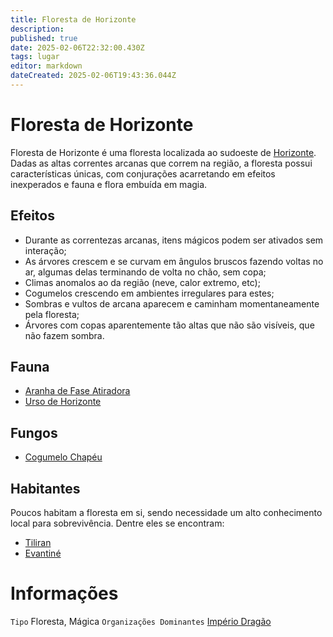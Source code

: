 ```yaml
---
title: Floresta de Horizonte
description: 
published: true
date: 2025-02-06T22:32:00.430Z
tags: lugar
editor: markdown
dateCreated: 2025-02-06T19:43:36.044Z
---
```


# Floresta de Horizonte
Floresta de Horizonte é uma floresta localizada ao sudoeste de [Horizonte](/lugares/plano-material/drafeon/sul-de-drafeon/horizonte). Dadas as altas correntes arcanas que correm na região, a floresta possui características únicas, com conjurações acarretando em efeitos inexperados e fauna e flora embuída em magia.

## Efeitos
- Durante as correntezas arcanas, itens mágicos podem ser ativados sem interação;
- As árvores crescem e se curvam em ângulos bruscos fazendo voltas no ar, algumas delas terminando de volta no chão, sem copa;
- Climas anomalos ao da região (neve, calor extremo, etc);
- Cogumelos crescendo em ambientes irregulares para estes;
- Sombras e vultos de arcana aparecem e caminham momentaneamente pela floresta;
- Árvores com copas aparentemente tão altas que não são visíveis, que não fazem sombra.

## Fauna
- [Aranha de Fase Atiradora](/fauna-e-flora/aranha-de-fase-atiradora)
- [Urso de Horizonte](/fauna-e-flora/urso-de-horizonte)

## Fungos
- [Cogumelo Chapéu](/fauna-e-flora/cogumelo-chapeu)

## Habitantes
Poucos habitam a floresta em si, sendo necessidade um alto conhecimento local para sobrevivência. Dentre eles se encontram:

- [Tiliran](/individuos/tiliran)
- [Evantiné](/individuos/evantine)

# Informações
`Tipo` Floresta, Mágica
`Organizações Dominantes` [Império Dragão](/faccoes/nacoes/imperio-dragao)